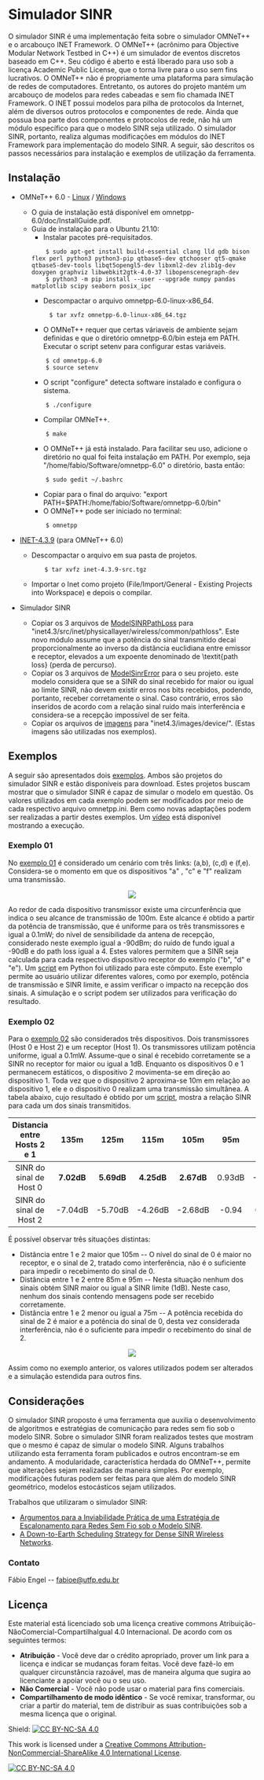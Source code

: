 # Simulador SINR
O simulador SINR é uma implementação feita sobre o simulador OMNeT++ e o arcabouço INET Framework. O OMNeT++ (acrônimo para Objective Modular Network Testbed in C++) é um simulador de eventos discretos baseado em C++. Seu código é aberto e está liberado para uso sob a licença Academic Public License, que o torna livre para o uso sem fins lucrativos. O OMNeT++ não é propriamente uma plataforma para simulação de redes de computadores. Entretanto, os autores do projeto mantém um arcabouço de modelos para redes cabeadas e sem fio chamada INET Framework. O INET possui modelos para pilha de protocolos da Internet, além de diversos outros protocolos e componentes de rede. Ainda que possua boa parte dos componentes e protocolos de rede, não há um módulo específico para que o modelo SINR seja utilizado. O simulador SINR, portanto, realiza algumas modificações em módulos do INET Framework para implementação do modelo SINR. A seguir, são descritos os passos necessários para instalação e exemplos de utilização da ferramenta.

## Instalação
- OMNeT++ 6.0 - [Linux](https://github.com/omnetpp/omnetpp/releases/download/omnetpp-6.0/omnetpp-6.0-linux-x86_64.tgz) / [Windows](https://github.com/omnetpp/omnetpp/releases/download/omnetpp-6.0/omnetpp-6.0-windows-x86_64.zip)
    - O guia de instalação está disponível em omnetpp-6.0/doc/InstallGuide.pdf.
    - Guia de instalação para o Ubuntu 21.10:
        - Instalar pacotes pré-requisitados.
        ```{r, engine='bash', descompact}
            $ sudo apt-get install build-essential clang lld gdb bison flex perl python3 python3-pip qtbase5-dev qtchooser qt5-qmake qtbase5-dev-tools libqt5opengl5-dev libxml2-dev zlib1g-dev doxygen graphviz libwebkit2gtk-4.0-37 libopenscenegraph-dev
            $ python3 -m pip install --user --upgrade numpy pandas matplotlib scipy seaborn posix_ipc
        ```        
        - Descompactar o arquivo omnetpp-6.0-linux-x86_64.
       ```{r, engine='bash', descompact}
            $ tar xvfz omnetpp-6.0-linux-x86_64.tgz
        ```
        - O OMNeT++ requer que certas váriaveis de ambiente sejam definidas e que o diretório omnetpp-6.0/bin esteja em PATH. Executar o script setenv para configurar estas variáveis.
        ```{r, engine='bash', descompact}
            $ cd omnetpp-6.0
            $ source setenv
        ```
        - O script "configure" detecta software instalado e configura o sistema.
        ```{r, engine='bash', descompact}
            $ ./configure
        ```
        - Compilar OMNeT++.
        ```{r, engine='bash', descompact}
            $ make
        ```
        - O OMNeT++ já está instalado. Para facilitar seu uso, adicione o diretório no qual foi feita instalação em PATH. Por exemplo, seja "/home/fabio/Software/omnetpp-6.0" o diretório, basta então:
        ```{r, engine='bash', descompact}
            $ sudo gedit ~/.bashrc
        ```
        - Copiar para o final do arquivo: "export PATH=$PATH:/home/fabio/Software/omnetpp-6.0/bin"
        - O OMNeT++ pode ser iniciado no terminal:
        ```{r, engine='bash', descompact}
            $ omnetpp
        ```

-  [INET-4.3.9](https://github.com/inet-framework/inet/releases/download/v4.3.9/inet-4.3.9-src.tgz) (para OMNeT++ 6.0)
    - Descompactar o arquivo em sua pasta de projetos.
     ```{r, engine='bash', descompact}
            $ tar xvfz inet-4.3.9-src.tgz
      ```
    - Importar o Inet como projeto (File/Import/General - Existing Projects into Workspace) e depois o compilar.
- Simulador SINR
    - Copiar os 3 arquivos de [ModelSINRPathLoss](https://github.com/fabioengel/SINR/blob/master/arquivos/ModelSINRPathLoss.zip) para "inet4.3/src/inet/physicallayer/wireless/common/pathloss". Este novo módulo assume que a potência do sinal transmitido decai proporcionalmente ao inverso da distância euclidiana entre emissor e receptor, elevados a um expoente denominado de \textit{path loss} (perda de percurso).
    - Copiar os 3 arquivos de [ModelSinrError](https://github.com/fabioengel/SINR/blob/master/arquivos/ModelSinrError.zip) para o seu projeto.
este modelo considera que se a SINR do sinal recebido for maior ou igual ao limite SINR, não devem existir erros nos bits recebidos, podendo, portanto, receber corretamente o sinal. Caso contrário, erros são inseridos de acordo com a relação sinal ruído mais interferência e considera-se a recepção impossível de ser feita.
    - Copiar os arquivos de [imagens](https://github.com/fabioengel/SINR/blob/master/arquivos/imagem.zip) para "inet4.3/images/device/". (Estas imagens são utilizadas nos exemplos).

## Exemplos

A seguir são apresentados dois [exemplos](https://github.com/fabioengel/SINR/tree/master/exemplos). Ambos são projetos do simulador SINR e estão disponíveis para download. Estes projetos buscam mostrar que o simulador SINR é capaz de simular o modelo em questão. Os valores utilizados em cada exemplo podem ser modificados por meio de cada respectivo arquivo omnetpp.ini. Bem como novas adaptações podem ser realizadas a partir destes exemplos. Um [vídeo](https://www.youtube.com/watch?v=Ts0pLwKRHnU) está disponível mostrando a execução.

### Exemplo 01
No [exemplo 01](https://github.com/fabioengel/SINR/tree/master/exemplos/Exemplo01) é considerado um cenário com três links: (a,b), (c,d) e (f,e). Considera-se o momento em que os dispositivos  "a" , "c" e "f" realizam uma transmissão. 

<p align="center">
    <img src="https://github.com/fabioengel/SINR/blob/master/arquivos/SINR.png"
</p>
    
Ao redor de cada dispositivo transmissor existe uma circunferência que indica o seu alcance de transmissão de 100m. Este alcance é obtido a partir da potência de transmissão, que é uniforme para os três transmissores e igual a 0.1mW; do nível de sensibilidade da antena de recepção, considerado neste exemplo igual a -90dBm; do ruído de fundo igual a -90dB e do path loss igual a 4. Estes valores permitem que a SINR seja calculada para cada respectivo dispositivo receptor do exemplo ("b", "d" e "e"). Um [script](https://github.com/fabioengel/SINR/blob/master/scripts/computoSINR.py) em Python foi utilizado para este cômputo. Este exemplo permite ao usuário utilizar diferentes valores, como por exemplo, potência de transmissão e SINR limite, e assim verificar o impacto na recepção dos sinais. A simulação e o script podem ser utilizados para verificação do resultado.

### Exemplo 02
Para o [exemplo 02](https://github.com/fabioengel/SINR/tree/master/exemplos/Exemplo02) são considerados três dispositivos. Dois transmissores (Host 0 e Host 2) e um receptor (Host 1). Os transmissores utilizam potência uniforme, igual a 0.1mW. Assume-que o sinal é recebido corretamente se a SINR no receptor for maior ou igual a 1dB. Enquanto os dispositivos 0 e 1 permanecem estáticos, o dispositivo 2 movimenta-se em direção ao dispositivo 1. Toda vez que o dispositivo 2 aproxima-se 10m em relação ao dispositivo 1, ele e o dispositivo 0 realizam uma transmissão simultânea. A tabela abaixo, cujo resultado é obtido por um [script](https://github.com/fabioengel/SINR/blob/master/scripts/computoSINREx02.py), mostra a relação SINR para cada um dos sinais transmitidos.

| Distancia entre Hosts 2 e 1 | 135m | 125m | 115m | 105m | 95m | 85m | 75m | 65m | 55m | 45m | 35m |
|:---:|:---:|:---:|:---:|:---:|:---:|:---:|:---:|:---:|:---:|:---:|:---:|
| SINR do sinal de Host 0 | **7.02dB** | **5.69dB** | **4.25dB** | **2.67dB** | 0.93dB | -0.99dB | -3.16dB | -5.65dB | -8.55dB | -12.4dB | -16.4dB |
| SINR do sinal de Host 2 | -7.04dB | -5.70dB | -4.26dB | -2.68dB | -0.94 | 0.99dB | **3.16dB** | **5.65dB** | **8.55dB** | **12.0dB** | **16.4dB** |

 É possível observar três situações distintas:
 - Distância entre 1 e 2 maior que 105m -- O nível do sinal de 0 é maior no receptor, e o sinal de 2, tratado como interferência, não é o suficiente para impedir o recebimento do sinal de 0.
 - Distância entre 1 e 2 entre 85m e 95m -- Nesta situação nenhum dos sinais obtém SINR maior ou igual a SINR limite (1dB). Neste caso, nenhum dos sinais contendo mensagens pode ser recebido corretamente.
 - Distância entre 1 e 2 menor ou igual a 75m -- A potência recebida do sinal de 2 é maior e a potência do sinal de 0, desta vez considerada interferência, não é o suficiente para impedir o recebimento do sinal de 2.
 
<p align="center">
    <img src="https://github.com/fabioengel/SINR/blob/master/arquivos/exemplo02.gif"
</p>

 Assim como no exemplo anterior, os valores utilizados podem ser alterados e a simulação estendida para outros fins.    
    
## Considerações
O simulador SINR proposto é uma ferramenta que auxilia o desenvolvimento de algoritmos e estratégias de comunicação para redes sem fio sob o modelo SINR.  Sobre o simulador SINR foram realizados testes que mostram que o mesmo é capaz de simular o modelo SINR. Alguns trabalhos utilizando esta ferramenta foram publicados e outros encontram-se em andamento. A modularidade, característica herdada do OMNeT++, permite que alterações sejam realizadas de maneira simples. Por exemplo, modificações futuras podem ser feitas para que além do modelo SINR geométrico, modelos estocásticos sejam utilizados. 

Trabalhos que utilizaram o simulador SINR:
- [Argumentos para a Inviabilidade Prática de uma Estratégia de Escalonamento para Redes Sem Fio sob o Modelo SINR](https://sol.sbc.org.br/index.php/wtf/article/view/17200).
- [A Down-to-Earth Scheduling Strategy for Dense SINR Wireless Networks](https://ieeexplore.ieee.org/document/9672559).
 
    
### Contato
Fábio Engel -- fabioe@utfp.edu.br

## Licença
Este material está licenciado sob uma licença creative commons Atribuição-NãoComercial-CompartilhaIgual
4.0 Internacional. De acordo com os seguintes termos:
- **Atribuição** - Você deve dar o crédito apropriado, prover um link para a licença e indicar se mudanças foram feitas. Você deve fazê-lo em qualquer circunstância razoável, mas de maneira alguma que sugira ao licenciante a apoiar você ou o seu uso.
- **Não Comercial** - Você não pode usar o material para fins comerciais.
- **Compartilhamento de modo idêntico** - Se você remixar, transformar, ou criar a partir do material, tem de distribuir as suas contribuições sob a mesma licença que o original.

Shield: [![CC BY-NC-SA 4.0][cc-by-nc-sa-shield]][cc-by-nc-sa]

This work is licensed under a
[Creative Commons Attribution-NonCommercial-ShareAlike 4.0 International License][cc-by-nc-sa].

[![CC BY-NC-SA 4.0][cc-by-nc-sa-image]][cc-by-nc-sa]

[cc-by-nc-sa]: http://creativecommons.org/licenses/by-nc-sa/4.0/
[cc-by-nc-sa-image]: https://licensebuttons.net/l/by-nc-sa/4.0/88x31.png
[cc-by-nc-sa-shield]: https://img.shields.io/badge/License-CC%20BY--NC--SA%204.0-lightgrey.svg

